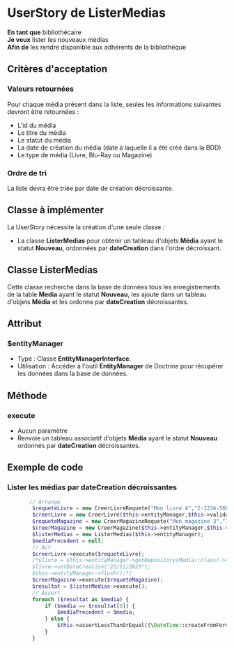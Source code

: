 # UserStory de ListerMedias

**En tant que** bibliothécaire  
**Je veux** lister les nouveaux médias  
**Afin de** les rendre disponible aux adhérents de la bibliothèque

## Critères d'acceptation

### Valeurs retournées

Pour chaque média présent dans la liste, seules les informations suivantes devront être retournées :  

- L'id du média
- Le titre du média
- Le statut du média
- La date de création du média (date à laquelle il a été créé dans la BDD)
- Le type de média (Livre, Blu-Ray ou Magazine)

### Ordre de tri

La liste devra être triée par date de création décroissante.  

## Classe à implémenter

La UserStory nécessite la création d'une seule classe :  

- La classe **ListerMedias** pour obtenir un tableau d'objets **Média** ayant le statut **Nouveau**, ordonnées par **dateCreation** dans l'ordre décroissant.  

## Classe ListerMedias

Cette classe recherche dans la base de données tous les enregistrements de la table **Media** ayant le statut **Nouveau**, les ajoute dans un tableau d'objets **Média** et les ordonne par **dateCreation** décroissantes.  

## Attribut

### $entityManager

- Type : Classe **EntityManagerInterface**.
- Utilisation : Accéder à l'outil **EntityManager** de Doctrine pour récupérer les données dans la base de données.

## Méthode

### execute

- Aucun paramètre
- Renvoie un tableau associatif d'objets **Média** ayant le statut **Nouveau** ordonnés par **dateCreation** décroissantes.  

## Exemple de code

### Lister les médias par dateCreation décroissantes
```php
       // Arrange
        $requeteLivre = new CreerLivreRequete("Mon livre 4","2-1234-5680-2","Quelqun",168);
        $creerLivre = new CreerLivre($this->entityManager,$this->validateur);
        $requeteMagazine = new CreerMagazineRequete("Mon magazine 3","184","11/11/2023");
        $creerMagazine = new CreerMagazine($this->entityManager,$this->validateur);
        $listerMedias = new ListerMedias($this->entityManager);
        $mediaPrecedent = null;
        // Act
        $creerLivre->execute($requeteLivre);
        /*$livre = $this->entityManager->getRepository(Media::class)->findOneBy(["id" => 1]);
        $livre->setDateCreation("21/11/2023");
        $this->entityManager->flush();*/
        $creerMagazine->execute($requeteMagazine);
        $resultat = $listerMedias->execute();
        // Assert
        foreach ($resultat as $media) {
            if ($media == $resultat[0]) {
                $mediaPrecedent = $media;
            } else {
                $this->assertLessThanOrEqual((\DateTime::createFromFormat("d/m/Y",$media["dateCreation"])),(\DateTime::createFromFormat("d/m/Y",$mediaPrecedent["dateCreation"])));
            }
        }
```